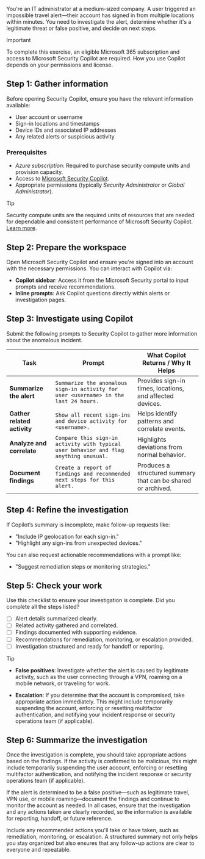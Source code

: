 You're an IT administrator at a medium-sized company. A user triggered an impossible travel alert—their account has signed in from multiple locations within minutes. You need to investigate the alert, determine whether it's a legitimate threat or false positive, and decide on next steps.

> [!IMPORTANT]
> To complete this exercise, an eligible Microsoft 365 subscription and access to Microsoft Security Copilot are required. How you use Copilot depends on your permissions and license.

## Step 1: Gather information

Before opening Security Copilot, ensure you have the relevant information available:

- User account or username
- Sign-in locations and timestamps
- Device IDs and associated IP addresses
- Any related alerts or suspicious activity

### Prerequisites

- *Azure subscription*: Required to purchase security compute units and provision capacity.
- Access to [Microsoft Security Copilot](https://securitycopilot.microsoft.com/).
- Appropriate permissions (typically *Security Administrator* or *Global Administrator*).

> [!TIP]
> Security compute units are the required units of resources that are needed for dependable and consistent performance of Microsoft Security Copilot. [Learn more](https://learn.microsoft.com/copilot/security/get-started-security-copilot#security-compute-units).

## Step 2: Prepare the workspace

Open Microsoft Security Copilot and ensure you're signed into an account with the necessary permissions. You can interact with Copilot via:

- **Copilot sidebar**: Access it from the Microsoft Security portal to input prompts and receive recommendations.
- **Inline prompts**: Ask Copilot questions directly within alerts or investigation pages.

## Step 3: Investigate using Copilot

Submit the following prompts to Security Copilot to gather more information about the anomalous incident.

| Task                  | Prompt                                                                 | What Copilot Returns / Why It Helps                                         |
|-----------------------|-------------------------------------------------------------------------|-------------------------------------------------------------------------------|
| **Summarize the alert** | `Summarize the anomalous sign-in activity for user <username> in the last 24 hours.` | Provides sign-in times, locations, and affected devices. |
| **Gather related activity** | `Show all recent sign-ins and device activity for <username>.` | Helps identify patterns and correlate events. |
| **Analyze and correlate** | `Compare this sign-in activity with typical user behavior and flag anything unusual.` | Highlights deviations from normal behavior. |
| **Document findings**     | `Create a report of findings and recommended next steps for this alert.` | Produces a structured summary that can be shared or archived. |

## Step 4: Refine the investigation

If Copilot’s summary is incomplete, make follow-up requests like:

- "Include IP geolocation for each sign-in."
- "Highlight any sign-ins from unexpected devices."

You can also request actionable recommendations with a prompt like:

- "Suggest remediation steps or monitoring strategies."

## Step 5: Check your work

Use this checklist to ensure your investigation is complete. Did you complete all the steps listed?

- [ ] Alert details summarized clearly.
- [ ] Related activity gathered and correlated.
- [ ] Findings documented with supporting evidence.
- [ ] Recommendations for remediation, monitoring, or escalation provided.
- [ ] Investigation structured and ready for handoff or reporting.

> [!TIP]
> - **False positives**: Investigate whether the alert is caused by legitimate activity, such as the user connecting through a VPN, roaming on a mobile network, or traveling for work.
>
> - **Escalation**: If you determine that the account is compromised, take appropriate action immediately. This might include temporarily suspending the account, enforcing or resetting multifactor authentication, and notifying your incident response or security operations team (if applicable).

## Step 6: Summarize the investigation

Once the investigation is complete, you should take appropriate actions based on the findings. If the activity is confirmed to be malicious, this might include temporarily suspending the user account, enforcing or resetting multifactor authentication, and notifying the incident response or security operations team (if applicable).

If the alert is determined to be a false positive—such as legitimate travel, VPN use, or mobile roaming—document the findings and continue to monitor the account as needed. In all cases, ensure that the investigation and any actions taken are clearly recorded, so the information is available for reporting, handoff, or future reference.

Include any recommended actions you'll take or have taken, such as remediation, monitoring, or escalation. A structured summary not only helps you stay organized but also ensures that any follow-up actions are clear to everyone and repeatable.
